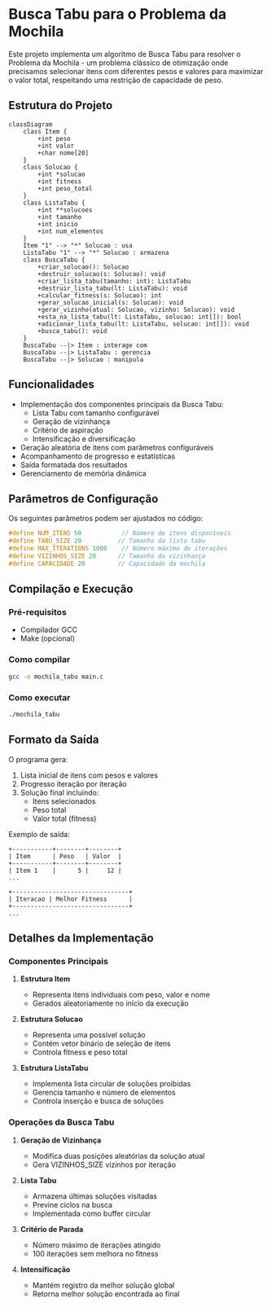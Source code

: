 # Busca Tabu para o Problema da Mochila

Este projeto implementa um algoritmo de Busca Tabu para resolver o Problema da Mochila - um problema clássico de otimização onde precisamos selecionar itens com diferentes pesos e valores para maximizar o valor total, respeitando uma restrição de capacidade de peso.

## Estrutura do Projeto

```mermaid
classDiagram
    class Item {
        +int peso
        +int valor
        +char nome[20]
    }
    class Solucao {
        +int *solucao
        +int fitness
        +int peso_total
    }
    class ListaTabu {
        +int **solucoes
        +int tamanho
        +int inicio
        +int num_elementos
    }
    Item "1" --> "*" Solucao : usa
    ListaTabu "1" --> "*" Solucao : armazena
    class BuscaTabu {
        +criar_solucao(): Solucao
        +destruir_solucao(s: Solucao): void
        +criar_lista_tabu(tamanho: int): ListaTabu
        +destruir_lista_tabu(lt: ListaTabu): void
        +calcular_fitness(s: Solucao): int
        +gerar_solucao_inicial(s: Solucao): void
        +gerar_vizinho(atual: Solucao, vizinho: Solucao): void
        +esta_na_lista_tabu(lt: ListaTabu, solucao: int[]): bool
        +adicionar_lista_tabu(lt: ListaTabu, solucao: int[]): void
        +busca_tabu(): void
    }
    BuscaTabu --|> Item : interage com
    BuscaTabu --|> ListaTabu : gerencia
    BuscaTabu --|> Solucao : manipula
```

## Funcionalidades

- Implementação dos componentes principais da Busca Tabu:
  - Lista Tabu com tamanho configurável
  - Geração de vizinhança
  - Critério de aspiração
  - Intensificação e diversificação
- Geração aleatória de itens com parâmetros configuráveis
- Acompanhamento de progresso e estatísticas
- Saída formatada dos resultados
- Gerenciamento de memória dinâmica

## Parâmetros de Configuração

Os seguintes parâmetros podem ser ajustados no código:

```c
#define NUM_ITENS 50           // Número de itens disponíveis
#define TABU_SIZE 20          // Tamanho da lista tabu
#define MAX_ITERATIONS 1000    // Número máximo de iterações
#define VIZINHOS_SIZE 20      // Tamanho da vizinhança
#define CAPACIDADE 20         // Capacidade da mochila
```

## Compilação e Execução

### Pré-requisitos
- Compilador GCC
- Make (opcional)

### Como compilar
```bash
gcc -o mochila_tabu main.c
```

### Como executar
```bash
./mochila_tabu
```

## Formato da Saída

O programa gera:
1. Lista inicial de itens com pesos e valores
2. Progresso iteração por iteração
3. Solução final incluindo:
   - Itens selecionados
   - Peso total
   - Valor total (fitness)

Exemplo de saída:
```
+-----------+--------+--------+
| Item      | Peso   | Valor  |
+-----------+--------+--------+
| Item 1    |      5 |     12 |
...

+--------------------------------+
| Iteracao | Melhor Fitness      |
+--------------------------------+
...
```

## Detalhes da Implementação

### Componentes Principais

1. **Estrutura Item**
   - Representa itens individuais com peso, valor e nome
   - Gerados aleatoriamente no início da execução

2. **Estrutura Solucao**
   - Representa uma possível solução
   - Contém vetor binário de seleção de itens
   - Controla fitness e peso total

3. **Estrutura ListaTabu**
   - Implementa lista circular de soluções proibidas
   - Gerencia tamanho e número de elementos
   - Controla inserção e busca de soluções

### Operações da Busca Tabu

1. **Geração de Vizinhança**
   - Modifica duas posições aleatórias da solução atual
   - Gera VIZINHOS_SIZE vizinhos por iteração

2. **Lista Tabu**
   - Armazena últimas soluções visitadas
   - Previne ciclos na busca
   - Implementada como buffer circular

3. **Critério de Parada**
   - Número máximo de iterações atingido
   - 100 iterações sem melhora no fitness

4. **Intensificação**
   - Mantém registro da melhor solução global
   - Retorna melhor solução encontrada ao final